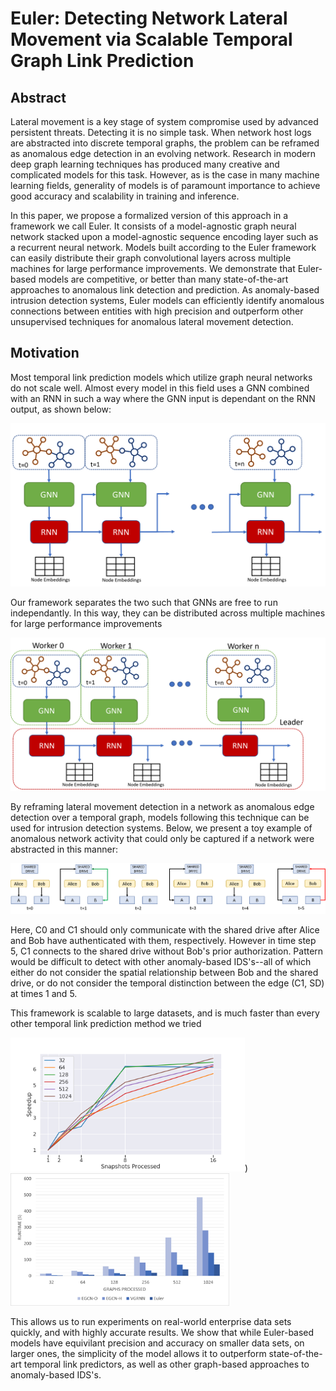# Euler: Detecting Network Lateral Movement via Scalable Temporal Graph Link Prediction

## Abstract
Lateral movement is a key stage of system compromise used by advanced persistent threats. Detecting it is no simple task. When network host logs are abstracted into discrete temporal graphs, the problem can be reframed as anomalous edge detection in an evolving network. Research in modern deep graph learning techniques has produced many creative and complicated models for this task. However, as is the case in many machine learning fields, generality of models is of paramount importance to achieve good accuracy and scalability in training and inference.  
	
In this paper, we propose a formalized version of this approach in a framework we call Euler. It consists of a model-agnostic graph neural network stacked upon a model-agnostic sequence encoding layer such as a recurrent neural network. Models built according to the Euler framework can easily distribute their graph convolutional layers across multiple machines for large performance improvements. We demonstrate that Euler-based models are competitive, or better than many state-of-the-art approaches to anomalous link detection and prediction. As anomaly-based intrusion detection systems, Euler models can efficiently identify anomalous connections between entities with high precision and outperform other unsupervised techniques for anomalous lateral movement detection. 

## Motivation
Most temporal link prediction models which utilize graph neural networks do not scale well. Almost every model in this field uses a GNN combined with an RNN in such a way where the GNN input is dependant on the RNN output, as shown below: 

![](/img/sota.png)

Our framework separates the two such that GNNs are free to run independantly. In this way, they can be distributed across multiple machines for large performance improvements

![](/img/model.png)

By reframing lateral movement detection in a network as anomalous edge detection over a temporal graph, models following this technique can be used for intrusion detection systems. Below, we present a toy example of anomalous network activity that could only be captured if a network were abstracted in this manner: 

![](/img/example.png)

Here, C0 and C1 should only communicate with the shared drive after Alice and Bob have authenticated with them, respectively. However in time step 5, C1 connects to the shared drive without Bob's prior authorization. Pattern would be difficult to detect with other anomaly-based IDS's--all of which either do not consider the spatial relationship between Bob and the shared drive, or do not consider the temporal distinction between the edge (C1, SD) at times 1 and 5. 

This framework is scalable to large datasets, and is much faster than every other temporal link prediction method we tried

<img src="/img/scalability.png" width="375"/>) <img src="/img/runtimes.png" width="350"/>

This allows us to run experiments on real-world enterprise data sets quickly, and with highly accurate results. We show that while Euler-based models have equivilant precision and accuracy on smaller data sets, on larger ones, the simplicity of the model allows it to outperform state-of-the-art temporal link predictors, as well as other graph-based approaches to anomaly-based IDS's. 
